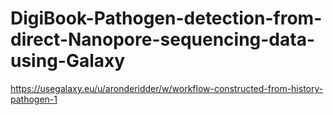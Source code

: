 # DigiBook-Pathogen-detection-from-direct-Nanopore-sequencing-data-using-Galaxy


https://usegalaxy.eu/u/aronderidder/w/workflow-constructed-from-history-pathogen-1
